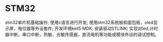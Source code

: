 # STM32
stm32单片机基础操作;
使用c语言进行开发;
使用stm32系统板和面包板，oled显示屏，电位器等外设套件;
开发环境keil5 MDK;
安装驱动STLINK;
实现对led,计时器中断，串口中断，热敏、光敏传感器，直流电机等功能或模块外设的调试控制。
